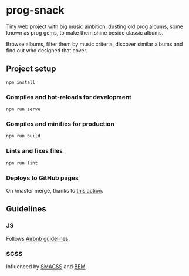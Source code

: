 # prog-snack
Tiny web project with big music ambition: dusting old prog albums, some known as prog gems, to make them shine beside classic albums.

Browse albums, filter them by music criteria, discover similar albums and find out who designed that cover.

## Project setup
```
npm install
```

### Compiles and hot-reloads for development
```
npm run serve
```

### Compiles and minifies for production
```
npm run build
```

### Lints and fixes files
```
npm run lint
```

### Deploys to GitHub pages
On /master merge, thanks to [this action](https://github.com/marketplace/actions/deploy-vue-apps-to-github-pages).

## Guidelines

### JS
Follows [Airbnb guidelines](https://www.npmjs.com/package/eslint-config-airbnb).

### SCSS
Influenced by [SMACSS](http://smacss.com/) and [BEM](http://getbem.com/).
